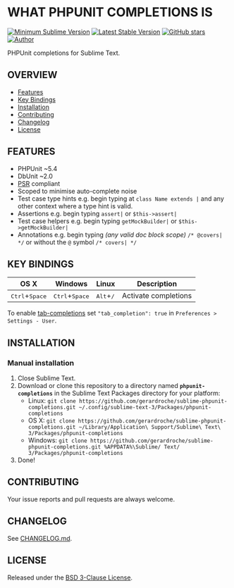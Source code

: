 # WHAT PHPUNIT COMPLETIONS IS

[![Minimum Sublime Version](https://img.shields.io/badge/sublime-%3E%3D%203.0-brightgreen.svg?style=flat-square)](https://sublimetext.com) [![Latest Stable Version](https://img.shields.io/github/tag/gerardroche/sublime-phpunit-completions.svg?style=flat-square&label=stable)](https://github.com/gerardroche/sublime-phpunit-completions/tags) [![GitHub stars](https://img.shields.io/github/stars/gerardroche/sublime-phpunit-completions.svg?style=flat-square)](https://github.com/gerardroche/sublime-phpunit-completions/stargazers) [![Author](https://img.shields.io/badge/twitter-gerardroche-blue.svg?style=flat-square)](https://twitter.com/gerardroche)

PHPUnit completions for Sublime Text.

## OVERVIEW

* [Features](#features)
* [Key Bindings](#key-bindings)
* [Installation](#installation)
* [Contributing](#contributing)
* [Changelog](#changelog)
* [License](#license)

## FEATURES

* PHPUnit ~5.4
* DbUnit ~2.0
* [PSR](http://www.php-fig.org) compliant
* Scoped to minimise auto-complete noise
* Test case type hints e.g. begin typing at `class Name extends |` and any other context where a type hint is valid.
* Assertions e.g. begin typing `assert|` or `$this->assert|`
* Test case helpers e.g. begin typing `getMockBuilder|` or `$this->getMockBuilder|`
* Annotations e.g. begin typing _(any valid doc block scope)_ `/* @covers| */` or without the `@` symbol `/* covers| */`

## KEY BINDINGS

| OS X | Windows | Linux | Description |
|------|---------|-------|-------------|
| <kbd>Ctrl</kbd>+<kbd>Space</kbd> | <kbd>Ctrl</kbd>+<kbd>Space</kbd> | <kbd>Alt</kbd>+<kbd>/</kbd> | Activate completions |

To enable [tab-completions](http://docs.sublimetext.info/en/latest/extensibility/completions.html#tab-completed-completions) set `"tab_completion": true` in `Preferences > Settings - User`.

## INSTALLATION

### Manual installation

1. Close Sublime Text.
2. Download or clone this repository to a directory named **`phpunit-completions`** in the Sublime Text Packages directory for your platform:
    * Linux: `git clone https://github.com/gerardroche/sublime-phpunit-completions.git ~/.config/sublime-text-3/Packages/phpunit-completions`
    * OS X: `git clone https://github.com/gerardroche/sublime-phpunit-completions.git ~/Library/Application\ Support/Sublime\ Text\ 3/Packages/phpunit-completions`
    * Windows: `git clone https://github.com/gerardroche/sublime-phpunit-completions.git %APPDATA%\Sublime/ Text/ 3/Packages/phpunit-completions`
3. Done!

## CONTRIBUTING

Your issue reports and pull requests are always welcome.

## CHANGELOG

See [CHANGELOG.md](CHANGELOG.md).

## LICENSE

Released under the [BSD 3-Clause License](LICENSE).
